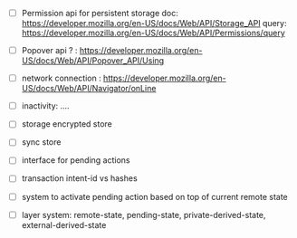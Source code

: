 - [ ] Permission api for persistent storage
    doc:  https://developer.mozilla.org/en-US/docs/Web/API/Storage_API
    query: https://developer.mozilla.org/en-US/docs/Web/API/Permissions/query

- [ ] Popover api ? : https://developer.mozilla.org/en-US/docs/Web/API/Popover_API/Using

- [ ] network connection : https://developer.mozilla.org/en-US/docs/Web/API/Navigator/onLine

- [ ] inactivity: ....

- [ ] storage encrypted store

- [ ] sync store

- [ ] interface for pending actions

- [ ] transaction intent-id vs hashes

- [ ] system to activate pending action based on top of current remote state

- [ ] layer system: remote-state, pending-state, private-derived-state, external-derived-state
